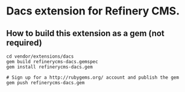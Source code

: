 # Dacs extension for Refinery CMS.

## How to build this extension as a gem (not required)

    cd vendor/extensions/dacs
    gem build refinerycms-dacs.gemspec
    gem install refinerycms-dacs.gem

    # Sign up for a http://rubygems.org/ account and publish the gem
    gem push refinerycms-dacs.gem
